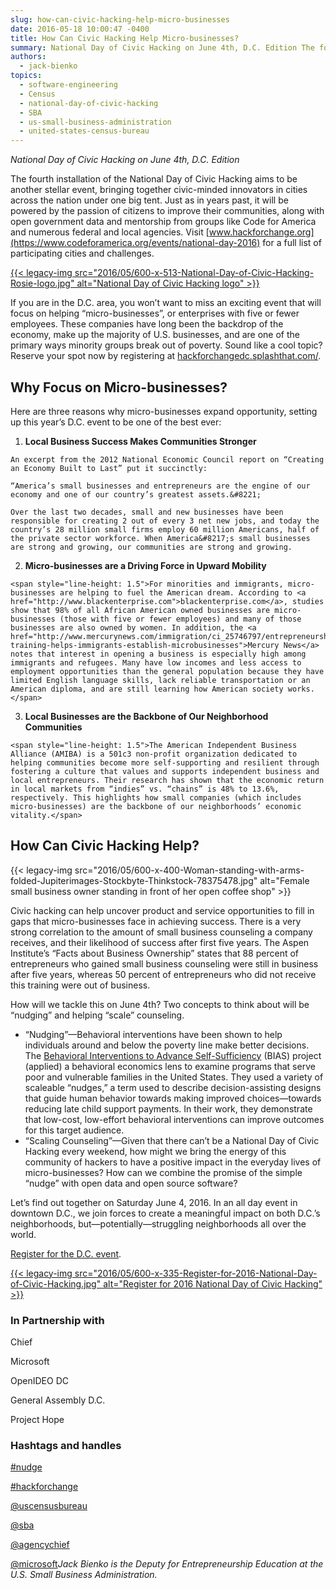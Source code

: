 ```yaml
---
slug: how-can-civic-hacking-help-micro-businesses
date: 2016-05-18 10:00:47 -0400
title: How Can Civic Hacking Help Micro-businesses?
summary: National Day of Civic Hacking on June 4th, D.C. Edition The fourth installation of the National Day of Civic Hacking aims to be another stellar event, bringing together civic-minded innovators in cities across the nation under one big tent. Just as in years past, it will be powered by the passion of citizens to improve
authors:
  - jack-bienko
topics:
  - software-engineering
  - Census
  - national-day-of-civic-hacking
  - SBA
  - us-small-business-administration
  - united-states-census-bureau
---
```


_National Day of Civic Hacking on June 4th, D.C. Edition_

The fourth installation of the National Day of Civic Hacking aims to be another stellar event, bringing together civic-minded innovators in cities across the nation under one big tent. Just as in years past, it will be powered by the passion of citizens to improve their communities, along with open government data and mentorship from groups like Code for America and numerous federal and local agencies. Visit [www.hackforchange.org](https://www.codeforamerica.org/events/national-day-2016) for a full list of participating cities and challenges.

[{{< legacy-img src="2016/05/600-x-513-National-Day-of-Civic-Hacking-Rosie-logo.jpg" alt="National Day of Civic Hacking logo" >}}](https://www.codeforamerica.org/events/national-day-2016)

If you are in the D.C. area, you won’t want to miss an exciting event that will focus on helping “micro-businesses”, or enterprises with five or fewer employees. These companies have long been the backdrop of the economy, make up the majority of U.S. businesses, and are one of the primary ways minority groups break out of poverty. Sound like a cool topic? Reserve your spot now by registering at [hackforchangedc.splashthat.com/](https://hackforchangedc.splashthat.com/).

## Why Focus on Micro-businesses?

Here are three reasons why micro-businesses expand opportunity, setting up this year’s D.C. event to be one of the best ever:

  1. **Local Business Success Makes Communities Stronger**
  
    An excerpt from the 2012 National Economic Council report on “Creating an Economy Built to Last” put it succinctly:
  
    “America’s small businesses and entrepreneurs are the engine of our economy and one of our country’s greatest assets.&#8221;
  
    Over the last two decades, small and new businesses have been responsible for creating 2 out of every 3 net new jobs, and today the country’s 28 million small firms employ 60 million Americans, half of the private sector workforce. When America&#8217;s small businesses are strong and growing, our communities are strong and growing.
  2. **Micro-businesses are a Driving Force in Upward Mobility**
  
    <span style="line-height: 1.5">For minorities and immigrants, micro-businesses are helping to fuel the American dream. According to <a href="http://www.blackenterprise.com">blackenterprise.com</a>, studies show that 98% of all African American owned businesses are micro-businesses (those with five or fewer employees) and many of those businesses are also owned by women. In addition, the <a href="http://www.mercurynews.com/immigration/ci_25746797/entrepreneurship-training-helps-immigrants-establish-microbusinesses">Mercury News</a> notes that interest in opening a business is especially high among immigrants and refugees. Many have low incomes and less access to employment opportunities than the general population because they have limited English language skills, lack reliable transportation or an American diploma, and are still learning how American society works.</span>
  3. **Local Businesses are the Backbone of Our Neighborhood Communities**
  
    <span style="line-height: 1.5">The American Independent Business Alliance (AMIBA) is a 501c3 non-profit organization dedicated to helping communities become more self-supporting and resilient through fostering a culture that values and supports independent business and local entrepreneurs. Their research has shown that the economic return in local markets from “indies” vs. “chains” is 48% to 13.6%, respectively. This highlights how small companies (which includes micro-businesses) are the backbone of our neighborhoods’ economic vitality.</span>

## How Can Civic Hacking Help?

{{< legacy-img src="2016/05/600-x-400-Woman-standing-with-arms-folded-Jupiterimages-Stockbyte-Thinkstock-78375478.jpg" alt="Female small business owner standing in front of her open coffee shop" >}}

Civic hacking can help uncover product and service opportunities to fill in gaps that micro-businesses face in achieving success. There is a very strong correlation to the amount of small business counseling a company receives, and their likelihood of success after first five years. The Aspen Institute’s “Facts about Business Ownership” states that 88 percent of entrepreneurs who gained small business counseling were still in business after five years, whereas 50 percent of entrepreneurs who did not receive this training were out of business.

How will we tackle this on June 4th? Two concepts to think about will be “nudging” and helping “scale” counseling.

  * “Nudging”—Behavioral interventions have been shown to help individuals around and below the poverty line make better decisions. The [Behavioral Interventions to Advance Self-Sufficiency](http://www.acf.hhs.gov/programs/opre/research/project/behavioral-interventions-to-advance-self-sufficiency) (BIAS) project (applied) a behavioral economics lens to examine programs that serve poor and vulnerable families in the United States. They used a variety of scaleable “nudges,” a term used to describe decision-assisting designs that guide human behavior towards making improved choices—towards reducing late child support payments. In their work, they demonstrate that low-cost, low-effort behavioral interventions can improve outcomes for this target audience.
  * “Scaling Counseling”—Given that there can’t be a National Day of Civic Hacking every weekend, how might we bring the energy of this community of hackers to have a positive impact in the everyday lives of micro-businesses? How can we combine the promise of the simple “nudge” with open data and open source software?

Let’s find out together on Saturday June 4, 2016. In an all day event in downtown D.C., we join forces to create a meaningful impact on both D.C.’s neighborhoods, but—potentially—struggling neighborhoods all over the world.

[Register for the D.C. event](https://hackforchangedc.splashthat.com/).

[{{< legacy-img src="2016/05/600-x-335-Register-for-2016-National-Day-of-Civic-Hacking.jpg" alt="Register for 2016 National Day of Civic Hacking" >}}](https://hackforchangedc.splashthat.com/)

### In Partnership with

Chief
  
Microsoft
  
OpenIDEO DC
  
General Assembly D.C.
  
Project Hope

### Hashtags and handles

[#nudge](https://twitter.com/hashtag/nudge?src=hash)
  
[#hackforchange](https://twitter.com/hashtag/hackforchange?src=hash)
  
[@uscensusbureau](https://twitter.com/uscensusbureau)
  
[@sba](https://twitter.com/SBAgov)
  
[@agencychief](https://twitter.com/agencychief)
  
[@microsoft](https://twitter.com/microsoft)_Jack Bienko is the Deputy for Entrepreneurship Education at the U.S. Small Business Administration._